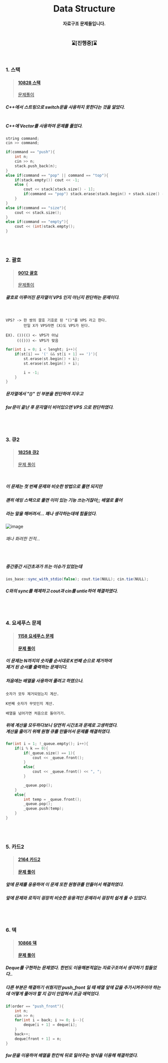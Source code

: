 <div align='center'>

# Data Structure
#### 자료구조 문제들입니다. <br><br>

### ⌛[**진행중**]⌛
<br>

<div align='left'>

### 1. 스택<br>
> #### [10828 스택](https://www.acmicpc.net/problem/10828)
> [문제풀이](https://github.com/ehdbs28/Algorithm/blob/main/BAEKJOON/Data_Structure/10828_Stack.cpp)

##### C++에서 스트링으로 switch문을 사용하지 못한다는 것을 알았다.<br><br>

##### C++에 **Vector**를 사용하여 문제를 풀었다.
```cpp
string command;
cin >> command;

if(command == "push"){
    int n;
    cin >> n;
    stack.push_back(n);
}
else if(command == "pop" || command == "top"){
    if(stack.empty()) cout << -1;
    else {
        cout << stack[stack.size() - 1];
        if(command == "pop") stack.erase(stack.begin() + stack.size() - 1);
    }
}
else if(command == "size"){
    cout << stack.size();
}
else if(command == "empty"){
    cout << (int)stack.empty();
}
```
<!-- ##### 정답이긴 하였으나 너무 이미 있는 기능을 복붙하는것 같아서...<br> 배열을 사용하는 로직으로 바꾸었다. -->

<br><br>


### 2. 괄호<br>
> #### [9012 괄호](https://www.acmicpc.net/problem/9012)
> [문제풀이](https://github.com/ehdbs28/Algorithm/blob/main/BAEKJOON/Data_Structure/9012_Parenthesis%20String.cpp)
##### 괄호로 이루어진 문자열이 VPS 인지 아닌지 판단하는 문제이다.

<br>

```
VPS? -> 한 쌍의 괄호 기호로 된 "()"를 VPS 라고 한다.
        만일 X가 VPS라면 (X)도 VPS가 된다.
```

```
EX). ())(() <- VPS가 아님
     ((())) <- VPS가 맞음
```

```cpp
for(int i = 0; i < lenght; i++){
    if(st[i] == '(' && st[i + 1] == ')'){
        st.erase(st.begin() + i);
        st.erase(st.begin() + i);

        i = -1;
    }
}
```
##### 문자열에서 **"()"** 인 부분을 판단하여 지우고
##### for문이 끝난 후 문자열이 비어있으면 VPS 으로 판단하였다.

<br><br>

### 3. 큐2
> #### [18258 큐2](https://www.acmicpc.net/problem/18258)
> [문제 풀이](https://github.com/ehdbs28/Algorithm/blob/main/BAEKJOON/Data_Structure/18258_queue2.cpp)

<br>

##### 이 문제는 첫 번째 문제와 비슷한 방법으로 풀면 되지만
##### 괜히 ***에잉 스택으로 풀면 이미 있는 기능 쓰는거잖아;; 배열로 풀어***
##### 라는 말을 해버려서... 꽤나 생각하는데에 힘들었다.

![image](https://user-images.githubusercontent.com/98889991/196065073-8d76f101-4564-4686-bd61-eb677f3e77aa.png)
###### 꽤나 화려한 전적...

<br>

##### 중간중간 시간초과가 뜨는 이슈가 있었는데
```cs
ios_base::sync_with_stdio(false); cout.tie(NULL); cin.tie(NULL);
```
##### C와의 sync를 해제하고 cout과 cin를 untie하여 해결하였다.

<br><br>
    
### 4. 요세푸스 문제
> #### [1158 요세푸스 문제](https://www.acmicpc.net/problem/1158)
> #### [문제 풀이](https://github.com/ehdbs28/Algorithm/blob/main/BAEKJOON/Data_Structure/1158_%20Josephus%20Problem.cpp)
    
##### 이 문제는 N까지의 숫자를 순서대로 K번째 순으로 제거하여<br>제거 된 순서를 출력하는 문제이다.
    
##### 처음에는 배열을 사용하여 풀려고 하였으나.
```
숫자가 모두 제거되었는지 계산.
    
K번째 숫자가 무엇인지 계산.
    
배열을 넘어가면 처음으로 돌아가기.
```
##### 위에 계산을 모두하다보니 당연히 **시간초과** 문제로 고생하였다.<br>계산을 줄이기 위해 **원형 큐**를 만들어서 문제를 해결하였다.
    
```cpp
for(int i = 1; !_queue.empty(); i++){
    if(i % k == 0){
        if(_queue.size() == 1){
            cout << _queue.front();
        }
        else{
            cout << _queue.front() << ", ";
        }

        _queue.pop();
    }
    else{
        int temp = _queue.front();
        _queue.pop();
        _queue.push(temp);
    }
}
```
   
<br><br>

### 5. 카드2
    
> #### [2164 카드2](https://www.acmicpc.net/problem/2164)
> #### [문제 풀이](https://github.com/ehdbs28/Algorithm/blob/main/BAEKJOON/Data_Structure/2164_Card2.cpp)
    
##### 앞에 문제를 응용하여 이 문제 또한 원형큐를 만들어서 해결하였다.
    
##### 앞에 문제와 로직이 굉장히 비슷한 응용격인 문제라서 굉장히 쉽게 풀 수 있었다.

<br><br>

### 6. 덱
> #### [10866 덱](https://www.acmicpc.net/problem/10866)
> #### [문제 풀이](https://github.com/ehdbs28/Algorithm/blob/main/BAEKJOON/Data_Structure/10866_Deque.cpp)

##### Deque를 구현하는 문제였다. 한번도 이용해본적없는 자료구조여서 생각하기 힘들었다..
##### 다른 부분은 해결하기 쉬웠지만 ***push_front*** 일 때 배열 앞에 값을 추가시켜주어야 하는데 어떻게 풀어야 할 지 감이 안잡혀서 조금 애먹었다.

```cpp
if(order == "push_front"){
    int n;
    cin >> n;
    for(int i = back; i >= 0; i--){
        deque[i + 1] = deque[i];
    }
    back++;
    deque[front + 1] = n;
}
```
##### for문을 이용하여 배열을 한칸씩 뒤로 밀어주는 방식을 이용해 해결하였다.